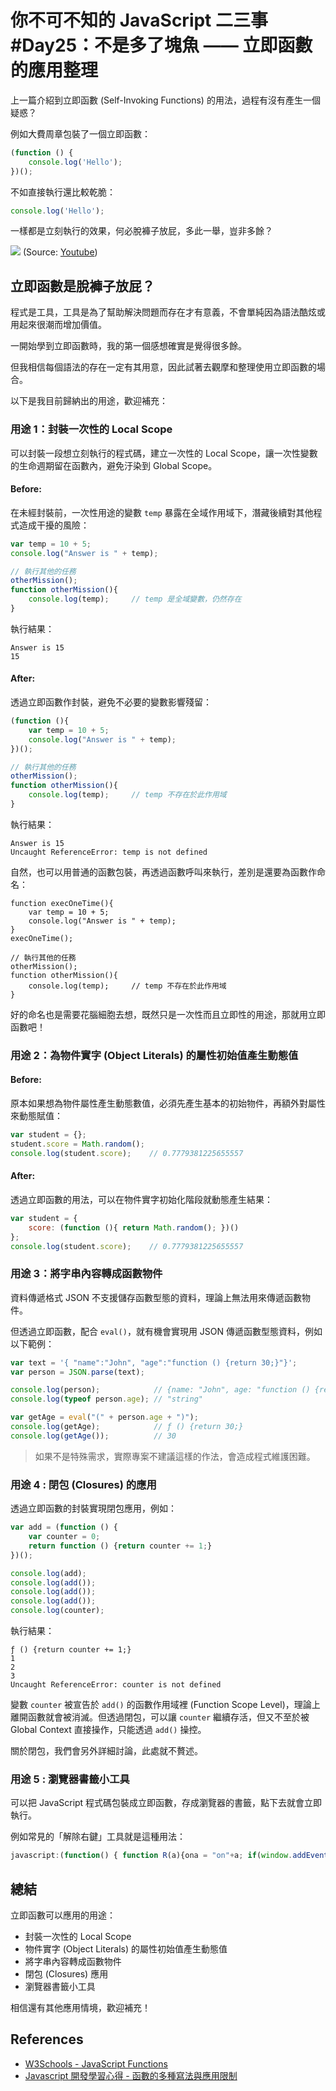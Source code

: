 # 你不可不知的 JavaScript 二三事#Day25：不是多了塊魚 —— 立即函數的應用整理

上一篇介紹到立即函數 (Self-Invoking Functions) 的用法，過程有沒有產生一個疑惑？

例如大費周章包裝了一個立即函數：

```js
(function () {
    console.log('Hello');
})();
```

不如直接執行還比較乾脆：

```js
console.log('Hello');
```

一樣都是立刻執行的效果，何必脫褲子放屁，多此一舉，豈非多餘？


![](https://i.imgur.com/s7apwXU.png)
(Source: [Youtube](https://www.youtube.com/watch?v=3iAGnItkHA0))


## 立即函數是脫褲子放屁？

程式是工具，工具是為了幫助解決問題而存在才有意義，不會單純因為語法酷炫或用起來很潮而增加價值。

一開始學到立即函數時，我的第一個感想確實是覺得很多餘。

但我相信每個語法的存在一定有其用意，因此試著去觀摩和整理使用立即函數的場合。

以下是我目前歸納出的用途，歡迎補充：


### 用途 1：封裝一次性的 Local Scope

可以封裝一段想立刻執行的程式碼，建立一次性的 Local Scope，讓一次性變數的生命週期留在函數內，避免汙染到 Global Scope。

#### Before:

在未經封裝前，一次性用途的變數 `temp` 暴露在全域作用域下，潛藏後續對其他程式造成干擾的風險：

```js
var temp = 10 + 5;
console.log("Answer is " + temp);

// 執行其他的任務
otherMission();
function otherMission(){
    console.log(temp);     // temp 是全域變數，仍然存在
}
```

執行結果：

```
Answer is 15
15
```

#### After:

透過立即函數作封裝，避免不必要的變數影響殘留：

```js
(function (){
    var temp = 10 + 5;
    console.log("Answer is " + temp);
})();

// 執行其他的任務
otherMission();
function otherMission(){
    console.log(temp);     // temp 不存在於此作用域
}
```
執行結果：

```
Answer is 15
Uncaught ReferenceError: temp is not defined
```

自然，也可以用普通的函數包裝，再透過函數呼叫來執行，差別是還要為函數作命名：

```
function execOneTime(){
    var temp = 10 + 5;
    console.log("Answer is " + temp);
}
execOneTime();

// 執行其他的任務
otherMission();
function otherMission(){
    console.log(temp);     // temp 不存在於此作用域
}
```

好的命名也是需要花腦細胞去想，既然只是一次性而且立即性的用途，那就用立即函數吧！


### 用途 2：為物件實字 (Object Literals) 的屬性初始值產生動態值

#### Before:

原本如果想為物件屬性產生動態數值，必須先產生基本的初始物件，再額外對屬性來動態賦值：

```js
var student = {};
student.score = Math.random();
console.log(student.score);    // 0.7779381225655557
```

#### After:

透過立即函數的用法，可以在物件實字初始化階段就動態產生結果：

```js
var student = {
    score: (function (){ return Math.random(); })()
};
console.log(student.score);    // 0.7779381225655557
```


### 用途 3：將字串內容轉成函數物件

資料傳遞格式 JSON 不支援儲存函數型態的資料，理論上無法用來傳遞函數物件。

但透過立即函數，配合 `eval()`，就有機會實現用 JSON 傳遞函數型態資料，例如以下範例：

```js
var text = '{ "name":"John", "age":"function () {return 30;}"}';
var person = JSON.parse(text);

console.log(person);            // {name: "John", age: "function () {return 30;}"}
console.log(typeof person.age); // "string"

var getAge = eval("(" + person.age + ")");
console.log(getAge);            // ƒ () {return 30;}
console.log(getAge());          // 30
```

> 如果不是特殊需求，實際專案不建議這樣的作法，會造成程式維護困難。


### 用途 4 : 閉包 (Closures) 的應用

透過立即函數的封裝實現閉包應用，例如：

```js
var add = (function () {
    var counter = 0;
    return function () {return counter += 1;}
})();

console.log(add);
console.log(add());
console.log(add());
console.log(add());
console.log(counter);
```

執行結果：

```
ƒ () {return counter += 1;}
1
2
3
Uncaught ReferenceError: counter is not defined
```

變數 `counter` 被宣告於 `add()` 的函數作用域裡 (Function Scope Level)，理論上離開函數就會被消滅。但透過閉包，可以讓 `counter` 繼續存活，但又不至於被 Global Context 直接操作，只能透過 `add()` 操控。

關於閉包，我們會另外詳細討論，此處就不贅述。



### 用途 5 : 瀏覽器書籤小工具

可以把 JavaScript 程式碼包裝成立即函數，存成瀏覽器的書籤，點下去就會立即執行。

例如常見的「解除右鍵」工具就是這種用法：

```js
javascript:(function() { function R(a){ona = "on"+a; if(window.addEventListener) window.addEventListener(a, function (e) { for(var n=e.originalTarget; n; n=n.parentNode) n[ona]=null; }, true); window[ona]=null; document[ona]=null; if(document.body) document.body[ona]=null; } R("contextmenu"); R("click"); R("mousedown"); R("mouseup"); R("selectstart");})()
```


## 總結


立即函數可以應用的用途：
* 封裝一次性的 Local Scope
* 物件實字 (Object Literals) 的屬性初始值產生動態值
* 將字串內容轉成函數物件
* 閉包 (Closures) 應用
* 瀏覽器書籤小工具

相信還有其他應用情境，歡迎補充！


## References
* [W3Schools - JavaScript Functions](https://www.w3schools.com/js/js_functions.asp)
* [Javascript 開發學習心得 - 函數的多種寫法與應用限制](http://sweeteason.pixnet.net/blog/post/40371736)
